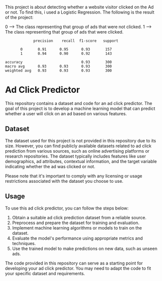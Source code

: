 This project is about detecting whether a website visitor clicked on the Ad or not. To find this, i used a Logistic Regression.
The following is the result of the project:

0 --> The class representing that group of ads that were not clicked.
1 --> The class representing that group of ads that were clicked.

                 precision    recall  f1-score   support

           0       0.91      0.95      0.93       157
           1       0.94      0.90      0.92       143

    accuracy                           0.93       300
    macro avg      0.93      0.93      0.93       300
    weighted avg   0.93      0.93      0.93       300


# Ad Click Predictor

This repository contains a dataset and code for an ad click predictor. The goal of this project is to develop a machine learning model that can predict whether a user will click on an ad based on various features.

## Dataset

The dataset used for this project is not provided in this repository due to its size. However, you can find publicly available datasets related to ad click prediction from various sources, such as online advertising platforms or research repositories. The dataset typically includes features like user demographics, ad attributes, contextual information, and the target variable indicating whether the ad was clicked or not.

Please note that it's important to comply with any licensing or usage restrictions associated with the dataset you choose to use.

## Usage

To use this ad click predictor, you can follow the steps below:

1. Obtain a suitable ad click prediction dataset from a reliable source.
2. Preprocess and prepare the dataset for training and evaluation.
3. Implement machine learning algorithms or models to train on the dataset.
4. Evaluate the model's performance using appropriate metrics and techniques.
5. Use the trained model to make predictions on new data, such as unseen ads.

The code provided in this repository can serve as a starting point for developing your ad click predictor. You may need to adapt the code to fit your specific dataset and requirements.

